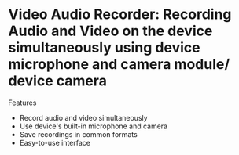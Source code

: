 # Video Audio Recorder: Recording Audio and Video on the device simultaneously using device microphone and camera module/ device camera

Features
* Record audio and video simultaneously
* Use device's built-in microphone and camera
* Save recordings in common formats
* Easy-to-use interface
